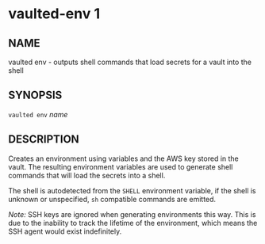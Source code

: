 vaulted-env 1
=============

NAME
----

vaulted env - outputs shell commands that load secrets for a vault into the shell

SYNOPSIS
--------

`vaulted env` *name*

DESCRIPTION
-----------

Creates an environment using variables and the AWS key stored in the vault. The
resulting environment variables are used to generate shell commands that will
load the secrets into a shell.

The shell is autodetected from the `SHELL` environment variable, if the shell
is unknown or unspecified, `sh` compatible commands are emitted.

_Note:_ SSH keys are ignored when generating environments this way. This is due
to the inability to track the lifetime of the environment, which means the SSH
agent would exist indefinitely.
